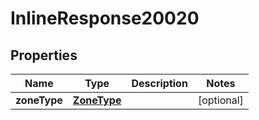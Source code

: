 

# InlineResponse20020

## Properties

Name | Type | Description | Notes
------------ | ------------- | ------------- | -------------
**zoneType** | [**ZoneType**](ZoneType.md) |  |  [optional]



